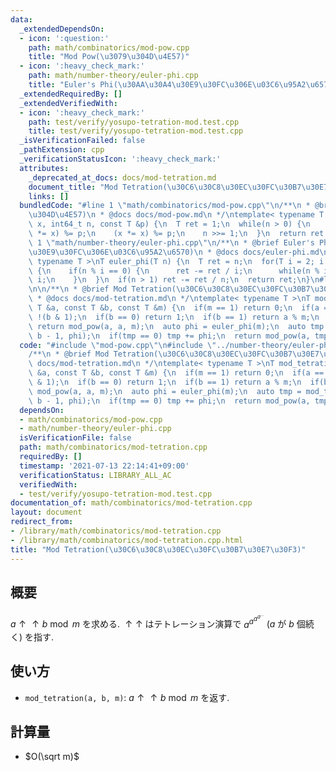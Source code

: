 ```yaml
---
data:
  _extendedDependsOn:
  - icon: ':question:'
    path: math/combinatorics/mod-pow.cpp
    title: "Mod Pow(\u3079\u304D\u4E57)"
  - icon: ':heavy_check_mark:'
    path: math/number-theory/euler-phi.cpp
    title: "Euler's Phi(\u30AA\u30A4\u30E9\u30FC\u306E\u03C6\u95A2\u6570)"
  _extendedRequiredBy: []
  _extendedVerifiedWith:
  - icon: ':heavy_check_mark:'
    path: test/verify/yosupo-tetration-mod.test.cpp
    title: test/verify/yosupo-tetration-mod.test.cpp
  _isVerificationFailed: false
  _pathExtension: cpp
  _verificationStatusIcon: ':heavy_check_mark:'
  attributes:
    _deprecated_at_docs: docs/mod-tetration.md
    document_title: "Mod Tetration(\u30C6\u30C8\u30EC\u30FC\u30B7\u30E7\u30F3)"
    links: []
  bundledCode: "#line 1 \"math/combinatorics/mod-pow.cpp\"\n/**\n * @brief Mod Pow(\u3079\
    \u304D\u4E57)\n * @docs docs/mod-pow.md\n */\ntemplate< typename T >\nT mod_pow(T\
    \ x, int64_t n, const T &p) {\n  T ret = 1;\n  while(n > 0) {\n    if(n & 1) (ret\
    \ *= x) %= p;\n    (x *= x) %= p;\n    n >>= 1;\n  }\n  return ret % p;\n}\n#line\
    \ 1 \"math/number-theory/euler-phi.cpp\"\n/**\n * @brief Euler's Phi(\u30AA\u30A4\
    \u30E9\u30FC\u306E\u03C6\u95A2\u6570)\n * @docs docs/euler-phi.md\n */\ntemplate<\
    \ typename T >\nT euler_phi(T n) {\n  T ret = n;\n  for(T i = 2; i * i <= n; i++)\
    \ {\n    if(n % i == 0) {\n      ret -= ret / i;\n      while(n % i == 0) n /=\
    \ i;\n    }\n  }\n  if(n > 1) ret -= ret / n;\n  return ret;\n}\n#line 3 \"math/combinatorics/mod-tetration.cpp\"\
    \n\n/**\n * @brief Mod Tetration(\u30C6\u30C8\u30EC\u30FC\u30B7\u30E7\u30F3)\n\
    \ * @docs docs/mod-tetration.md\n */\ntemplate< typename T >\nT mod_tetration(const\
    \ T &a, const T &b, const T &m) {\n  if(m == 1) return 0;\n  if(a == 0) return\
    \ !(b & 1);\n  if(b == 0) return 1;\n  if(b == 1) return a % m;\n  if(b == 2)\
    \ return mod_pow(a, a, m);\n  auto phi = euler_phi(m);\n  auto tmp = mod_tetration(a,\
    \ b - 1, phi);\n  if(tmp == 0) tmp += phi;\n  return mod_pow(a, tmp, m);\n}\n"
  code: "#include \"mod-pow.cpp\"\n#include \"../number-theory/euler-phi.cpp\"\n\n\
    /**\n * @brief Mod Tetration(\u30C6\u30C8\u30EC\u30FC\u30B7\u30E7\u30F3)\n * @docs\
    \ docs/mod-tetration.md\n */\ntemplate< typename T >\nT mod_tetration(const T\
    \ &a, const T &b, const T &m) {\n  if(m == 1) return 0;\n  if(a == 0) return !(b\
    \ & 1);\n  if(b == 0) return 1;\n  if(b == 1) return a % m;\n  if(b == 2) return\
    \ mod_pow(a, a, m);\n  auto phi = euler_phi(m);\n  auto tmp = mod_tetration(a,\
    \ b - 1, phi);\n  if(tmp == 0) tmp += phi;\n  return mod_pow(a, tmp, m);\n}\n"
  dependsOn:
  - math/combinatorics/mod-pow.cpp
  - math/number-theory/euler-phi.cpp
  isVerificationFile: false
  path: math/combinatorics/mod-tetration.cpp
  requiredBy: []
  timestamp: '2021-07-13 22:14:41+09:00'
  verificationStatus: LIBRARY_ALL_AC
  verifiedWith:
  - test/verify/yosupo-tetration-mod.test.cpp
documentation_of: math/combinatorics/mod-tetration.cpp
layout: document
redirect_from:
- /library/math/combinatorics/mod-tetration.cpp
- /library/math/combinatorics/mod-tetration.cpp.html
title: "Mod Tetration(\u30C6\u30C8\u30EC\u30FC\u30B7\u30E7\u30F3)"
---
```

## 概要
${a \uparrow \uparrow b} \bmod m$ を求める. $\uparrow \uparrow$ はテトレーション演算で $a^{a^{a^{a^{\ldots}}}}$ ($a$ が $b$ 個続く) を指す.

## 使い方

* `mod_tetration(a, b, m)`: ${a \uparrow \uparrow b} \bmod m$ を返す. 

## 計算量

* $O(\sqrt m)$
